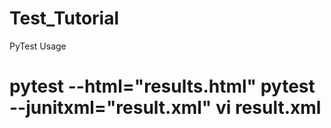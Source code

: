 # Test_Tutorial
PyTest Usage

pytest --html="results.html"
pytest --junitxml="result.xml"
vi result.xml
=======

